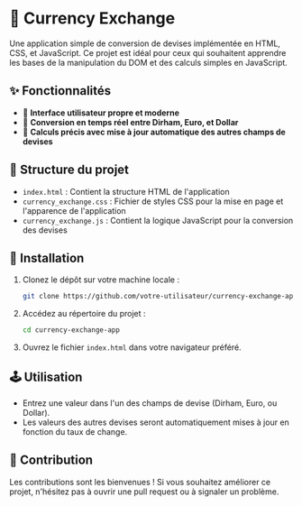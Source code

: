 # 💱 **Currency Exchange**

Une application simple de conversion de devises implémentée en HTML, CSS, et JavaScript. Ce projet est idéal pour ceux qui souhaitent apprendre les bases de la manipulation du DOM et des calculs simples en JavaScript.

## ✨ **Fonctionnalités**

- 🎨 **Interface utilisateur propre et moderne**
- 🔄 **Conversion en temps réel entre Dirham, Euro, et Dollar**
- 📏 **Calculs précis avec mise à jour automatique des autres champs de devises**

## 📁 **Structure du projet**

- `index.html` : Contient la structure HTML de l'application
- `currency_exchange.css` : Fichier de styles CSS pour la mise en page et l'apparence de l'application
- `currency_exchange.js` : Contient la logique JavaScript pour la conversion des devises

## 🚀 **Installation**

1. Clonez le dépôt sur votre machine locale :
    ```bash
    git clone https://github.com/votre-utilisateur/currency-exchange-app.git
    ```
2. Accédez au répertoire du projet :
    ```bash
    cd currency-exchange-app
    ```
3. Ouvrez le fichier `index.html` dans votre navigateur préféré.

## 🕹️ **Utilisation**

- Entrez une valeur dans l'un des champs de devise (Dirham, Euro, ou Dollar).
- Les valeurs des autres devises seront automatiquement mises à jour en fonction du taux de change.

## 🤝 **Contribution**

Les contributions sont les bienvenues ! Si vous souhaitez améliorer ce projet, n'hésitez pas à ouvrir une pull request ou à signaler un problème.
